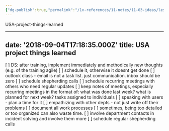 ```yaml
---
{"dg-publish":true,"permalink":"/1x-references/11-notes/11-03-ideas/lessons-learned-from-1-year-in-usa/","title":"Lessons Learned from 1 year in USA"}
---
```




USA-project-things-learned

---
date: '2018-09-04T17:18:35.000Z'
title: USA project things learned
---

[ ] DS: after training, implement immediately and methodically new thoughts (e.g. of the training agile)
[ ] schedule it, otherwise it doesnt get done
[ ] outlook class - email is not a task list. just communication. inbox should be zero
[ ] schedule shepherding calls
[ ] schedule recurring meetings with others who need regular updates
[ ] keep notes of meetings, especially recurring meetings in the format of: what was done last week? what is planned for next week? tasks assigned to individuals
[ ] speaking with users - plan a time for it
[ ] empathizing with other depts - not just write off their problems
[ ] document all work processes
[ ] sometimes, being too detailed or too organized can also waste time.
[ ] involve department contacts in incident solving and involve them more
[ ] schedule regular shepherding calls